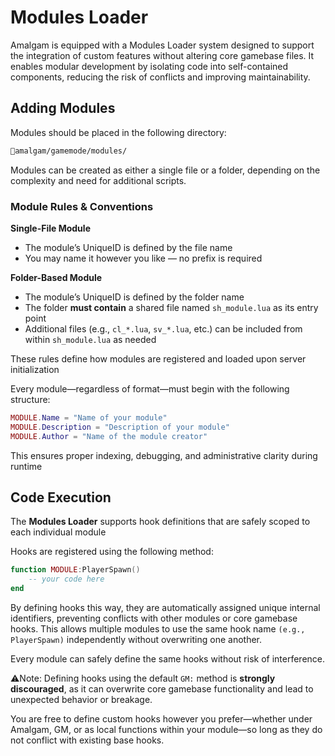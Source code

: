 # Modules Loader

Amalgam is equipped with a Modules Loader system designed to support the integration of custom features without altering core gamebase files. It enables modular development by isolating code into self-contained components, reducing the risk of conflicts and improving maintainability.

## Adding Modules

Modules should be placed in the following directory:
```BASH
📂amalgam/gamemode/modules/
```

Modules can be created as either a single file or a folder, depending on the complexity and need for additional scripts.

### Module Rules & Conventions

**Single-File Module**
* The module’s UniqueID is defined by the file name
* You may name it however you like — no prefix is required

**Folder-Based Module**
* The module’s UniqueID is defined by the folder name
* The folder **must contain** a shared file named `sh_module.lua` as its entry point
* Additional files (e.g., `cl_*.lua`, `sv_*.lua`, etc.) can be included from within `sh_module.lua` as needed

These rules define how modules are registered and loaded upon server initialization

Every module—regardless of format—must begin with the following structure:
```lua
MODULE.Name = "Name of your module"
MODULE.Description = "Description of your module"
MODULE.Author = "Name of the module creator"
```
This ensures proper indexing, debugging, and administrative clarity during runtime

## Code Execution

The **Modules Loader** supports hook definitions that are safely scoped to each individual module

Hooks are registered using the following method:
```lua
function MODULE:PlayerSpawn()
	-- your code here
end
```
By defining hooks this way, they are automatically assigned unique internal identifiers, preventing conflicts with other modules or core gamebase hooks. This allows multiple modules to use the same hook name ``(e.g., PlayerSpawn)`` independently without overwriting one another.

Every module can safely define the same hooks without risk of interference.

⚠️Note:
Defining hooks using the default `GM:` method is **strongly discouraged**, as it can overwrite core gamebase functionality and lead to unexpected behavior or breakage.

You are free to define custom hooks however you prefer—whether under Amalgam, GM, or as local functions within your module—so long as they do not conflict with existing base hooks.